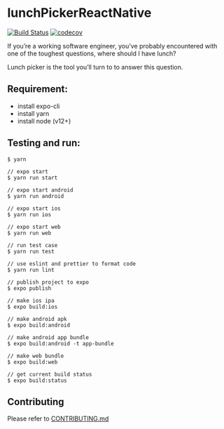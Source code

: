 # lunchPickerReactNative

[![Build Status](https://travis-ci.com/yeukfei02/lunchPickerReactNative.svg?branch=master)](https://travis-ci.com/yeukfei02/lunchPickerReactNative)
[![codecov](https://codecov.io/gh/yeukfei02/lunchPickerReactNative/branch/master/graph/badge.svg)](https://codecov.io/gh/yeukfei02/lunchPickerReactNative)

If you’re a working software engineer, you’ve probably encountered with one of the toughest questions, where should I have lunch?

Lunch picker is the tool you’ll turn to to answer this question.

## Requirement:
 - install expo-cli
 - install yarn
 - install node (v12+)

## Testing and run:
```
$ yarn

// expo start
$ yarn run start

// expo start android
$ yarn run android

// expo start ios
$ yarn run ios

// expo start web
$ yarn run web

// run test case
$ yarn run test

// use eslint and prettier to format code
$ yarn run lint
```

```
// publish project to expo
$ expo publish

// make ios ipa
$ expo build:ios

// make android apk
$ expo build:android

// make android app bundle
$ expo build:android -t app-bundle

// make web bundle
$ expo build:web

// get current build status
$ expo build:status
```

## Contributing

Please refer to [CONTRIBUTING.md](https://github.com/yeukfei02/lunchPickerReactNative/blob/master/CONTRIBUTING.md)
